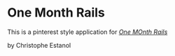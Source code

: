# One Month Rails

This is a pinterest style application for [*One MOnth Rails*](http://onemonthrails.com)

by Christophe Estanol